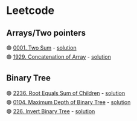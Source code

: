 # Leetcode

## Arrays/Two pointers
🟢 [0001. Two Sum](https://leetcode.com/problems/two-sum/) - [solution](https://github.com/csdiaries/leetcode/blob/main/arrays/0001-two-sum.go)    
🟢 [1929. Concatenation of Array](https://leetcode.com/problems/concatenation-of-array/) - [solution](https://github.com/csdiaries/leetcode/blob/main/arrays/1929-concatenation-of-array.go)     

## Binary Tree
🟢 [2236. Root Equals Sum of Children](https://leetcode.com/problems/root-equals-sum-of-children/description/) - [solution](https://github.com/csdiaries/leetcode/blob/main/trees/2236-root-equals-sum-of-children.go)    
🟢 [0104. Maximum Depth of Binary Tree](https://leetcode.com/problems/maximum-depth-of-binary-tree/description/) - [solution](https://github.com/csdiaries/leetcode/blob/main/trees/0104-maximum-depth-of-binary-tree.go)    
🟢 [226. Invert Binary Tree](https://leetcode.com/problems/invert-binary-tree/description/) - [solution](https://github.com/csdiaries/leetcode/blob/main/trees/0226-invert-binary-tree.go)    
